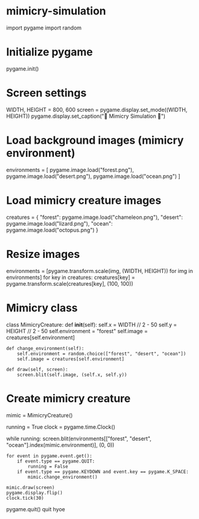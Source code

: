# mimicry-simulation
import pygame
import random

# Initialize pygame
pygame.init()

# Screen settings
WIDTH, HEIGHT = 800, 600
screen = pygame.display.set_mode((WIDTH, HEIGHT))
pygame.display.set_caption("🦎 Mimicry Simulation 🦋")

# Load background images (mimicry environment)
environments = [
    pygame.image.load("forest.png"), 
    pygame.image.load("desert.png"), 
    pygame.image.load("ocean.png")
]

# Load mimicry creature images
creatures = {
    "forest": pygame.image.load("chameleon.png"),
    "desert": pygame.image.load("lizard.png"),
    "ocean": pygame.image.load("octopus.png")
}

# Resize images
environments = [pygame.transform.scale(img, (WIDTH, HEIGHT)) for img in environments]
for key in creatures:
    creatures[key] = pygame.transform.scale(creatures[key], (100, 100))

# Mimicry class
class MimicryCreature:
    def __init__(self):
        self.x = WIDTH // 2 - 50
        self.y = HEIGHT // 2 - 50
        self.environment = "forest"
        self.image = creatures[self.environment]
    
    def change_environment(self):
        self.environment = random.choice(["forest", "desert", "ocean"])
        self.image = creatures[self.environment]
    
    def draw(self, screen):
        screen.blit(self.image, (self.x, self.y))

# Create mimicry creature
mimic = MimicryCreature()

running = True
clock = pygame.time.Clock()

while running:
    screen.blit(environments[["forest", "desert", "ocean"].index(mimic.environment)], (0, 0))
    
    for event in pygame.event.get():
        if event.type == pygame.QUIT:
            running = False
        if event.type == pygame.KEYDOWN and event.key == pygame.K_SPACE:
            mimic.change_environment()
    
    mimic.draw(screen)
    pygame.display.flip()
    clock.tick(30)

pygame.quit()
quit
hyoe
